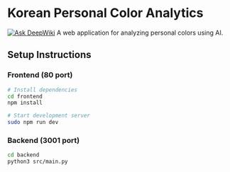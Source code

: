 # Korean Personal Color Analytics
[![Ask DeepWiki](https://deepwiki.com/badge.svg)](https://deepwiki.com/NCKU-CSIE-Project-Design/site)
A web application for analyzing personal colors using AI.

## Setup Instructions

### Frontend (80 port)
```bash
# Install dependencies
cd frontend
npm install

# Start development server
sudo npm run dev

```

### Backend (3001 port)

```bash
cd backend
python3 src/main.py
```